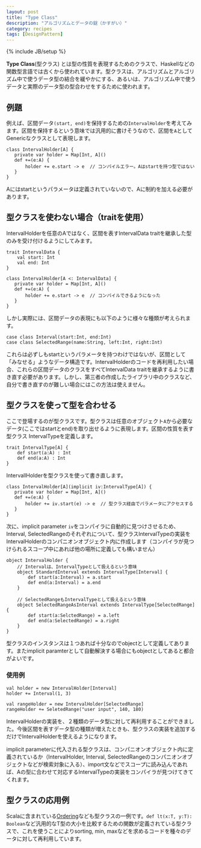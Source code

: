 ```yaml
---
layout: post
title: "Type Class"
description: "アルゴリズムとデータの鎹（かすがい）"
category: recipes
tags: [DesignPattern]
---
```

{% include JB/setup %}

**Type Class**(型クラス) とは型の性質を表現するためのクラスで、Haskellなどの関数型言語では古くから使われています。型クラスは、アルゴリズムとアルゴリズム中で使うデータ型の結合を緩やかにする、あるいは、アルゴリズム中で使うデータと実際のデータ型の型合わせをするために使われます。

## 例題

例えば、区間データ`(start, end)`を保持するための`IntervalHolder`を考えてみます。区間を保持するという意味では汎用的に書けそうなので、区間を`A`としてGenericなクラスとして表現します。

    class IntervalHolder[A] {
       private var holder = Map[Int, A]()
       def +=(e:A) {
		   holder += e.start -> e  // コンパイルエラー。Aはstartを持つ型ではない
	   }
    }

Aにはstartというパラメータは定義されていないので、Aに制約を加える必要があります。

## 型クラスを使わない場合（traitを使用）

IntervalHolderを任意のAではなく、区間を表すIntervalData traitを継承した型のみを受け付けるようにしてみます。

	trait IntervalData {
		val start: Int
		val end: Int
	}

    class IntervalHolder[A <: IntervalData] {
       private var holder = Map[Int, A]()
       def +=(e:A) {
		   holder += e.start -> e  // コンパイルできるようになった
	   }
    }

しかし実際には、区間データの表現にも以下のように様々な種類が考えられます。

    case class Interval(start:Int, end:Int)
    case class SelectedRange(name:String, left:Int, right:Int)

これらは必ずしもstartというパラメータを持つわけではないが、区間として「みなせる」ようなデータ構造です。IntervalHolderのコードを再利用したい場合、これらの区間データのクラスをすべてIntervalData traitを継承するように書き直す必要があります。しかし、第三者の作成したライブラリ中のクラスなど、自分で書き直すのが難しい場合にはこの方法は使えません。

## 型クラスを使って型を合わせる

ここで登場するのが型クラスです。型クラスは任意のオブジェクト`A`から必要なデータ(ここではstartとend)を取り出せるように表現します。区間の性質を表す型クラス IntervalTypeを定義します。

	trait IntervalType[A] {
		def start(a:A) : Int
		def end(a:A) : Int
	}

IntervallHolderを型クラスを使って書き直します。
	
    class IntervalHolder[A](implicit iv:IntervalType[A]) {
       private var holder = Map[Int, A]()
       def +=(e:A) {
		   holder += iv.start(e) -> e  // 型クラス経由でパラメータにアクセスする
	   }
    }

次に、implicit parameter `iv`をコンパイラに自動的に見つけさせるため、Interval, SelectedRangeのそれぞれについて、型クラスIntervalTypeの実装をIntervalHolderのコンパニオンオブジェクト内に作成します（コンパイラが見つけられるスコープ中にあれば他の場所に定義しても構いません）

	object IntervalHolder {
		// Intervalは、IntervalTypeとして扱えるという意味
		object StandardInterval extends IntervalType[Interval] {
			def start(a:Interval) = a.start
			def end(a:Interval) = a.end
		}
	
		// SelectedRangeもIntervalTypeとして扱えるという意味
		object SelectedRangeAsInterval extends IntervalType[SelectedRange] {
			def start(a:SelctedRange) = a.left
			def end(a:SelectedRange) = a.right
		}
	}
	
型クラスのインスタンスは１つあれば十分なのでobjectとして定義してあります。またimplicit paramterとして自動解決する場合にもobjectとしてあると都合がよいです。
	
### 使用例

	val holder = new IntervalHolder[Interval] 
	holder += Interval(1, 3)
	
	val rangeHolder = new IntervalHolder[SelectedRange]
	rangeHolder += SeletedRange("user input", 140, 180)

IntervalHolderの実装を、２種類のデータ型に対して再利用することができました。今後区間を表すデータ型の種類が増えたときも、型クラスの実装を追加するだけでIntervalHolderを使えるようになります。

implicit parameterに代入される型クラスは、コンパニオンオブジェクト内に定義されているか（IntervalHolder, Interval, SelectedRangeのコンパニオンオブジェクトなどが検索対象に入る）、import文などでスコープに読み込んであれば、Aの型に合わせて対応するIntervalTypeの実装をコンパイラが見つけてきてくれます。

## 型クラスの応用例

Scalaに含まれている[Ordering](http://www.scala-lang.org/api/current/index.html#scala.math.Ordering)なども型クラスの一例です。`def lt(x:T, y:T): Boolean`など汎用的なT型の大小を比較するための関数が定義されている型クラスで、これを使うことによりsorting, min, maxなどを求めるコードを種々のデータに対して再利用しています。



